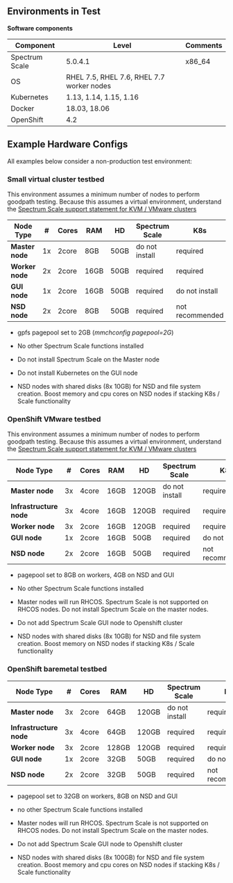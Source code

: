  

## Environments in Test

  

  

**Software components**

|Component | Level |Comments |
|--|--|--|
|Spectrum Scale | 5.0.4.1 | x86_64 |
|OS | RHEL 7.5, RHEL 7.6, RHEL 7.7 worker nodes | |
|Kubernetes | 1.13, 1.14, 1.15, 1.16 | |
|Docker | 18.03, 18.06 | |
|OpenShift | 4.2 | |

  

  

## Example Hardware Configs

  

All examples below consider a non-production test environment:

  

### Small virtual cluster testbed

This environment assumes a minimum number of nodes to perform goodpath testing. Because this assumes a virtual environment, understand the [Spectrum Scale support statement for KVM / VMware clusters](https://www.ibm.com/support/knowledgecenter/STXKQY/gpfsclustersfaq.html?view=kc#virtual)

  

| Node Type | # | Cores | RAM | HD | Spectrum Scale | K8s |
|--|--|--|--|--|--|--|
| **Master node** | 1x | 2core | 8GB | 50GB | do not install | required |
| **Worker node** | 2x | 2core | 16GB | 50GB | required | required |
| **GUI node** | 1x | 2core | 16GB | 50GB | required | do not install |
| **NSD node** | 2x | 2core | 8GB | 50GB | required | not recommended  |

  

- gpfs pagepool set to 2GB (*mmchconfig pagepool=2G*)

- No other Spectrum Scale functions installed

- Do not install Spectrum Scale on the Master node

- Do not install Kubernetes on the GUI node

- NSD nodes with shared disks (8x 10GB) for NSD and file system creation.  Boost memory and cpu cores on NSD nodes if stacking K8s / Scale functionality


### OpenShift VMware testbed

This environment assumes a minimum number of nodes to perform goodpath testing. Because this assumes a virtual environment, understand the [Spectrum Scale support statement for KVM / VMware clusters](https://www.ibm.com/support/knowledgecenter/STXKQY/gpfsclustersfaq.html?view=kc#virtual)

  

| Node Type | # | Cores | RAM | HD | Spectrum Scale | K8s |
|--|--|--|--|--|--|--|
| **Master node** | 3x | 4core | 16GB | 120GB | do not install | required |
| **Infrastructure node** | 3x | 4core | 16GB | 120GB | required | required |
| **Worker node** | 3x | 2core | 16GB | 120GB | required | required |
| **GUI node** | 1x | 2core | 16GB | 50GB | required | do not install |
| **NSD node** | 2x | 2core | 16GB | 50GB | required | not recommended |

  

- pagepool set to 8GB on workers, 4GB on NSD and GUI

- No other Spectrum Scale functions installed

- Master nodes will run RHCOS. Spectrum Scale is not supported on RHCOS nodes. Do not install Spectrum Scale on the master nodes.

- Do not add Spectrum Scale GUI node to Openshift cluster 

- NSD nodes with shared disks (8x 10GB) for NSD and file system creation. Boost memory on NSD nodes if stacking K8s / Scale functionality



  

### OpenShift baremetal testbed

  

| Node Type | # | Cores | RAM | HD | Spectrum Scale | K8s |
|--|--|--|--|--|--|--|
| **Master node** | 3x | 2core | 64GB | 120GB | do not install | required |
| **Infrastructure node** | 3x | 4core | 64GB | 120GB | required | required |
| **Worker node** | 3x | 2core | 128GB | 120GB | required | required |
| **GUI node** | 1x | 2core | 32GB | 50GB | required | do not install |
| **NSD node** | 2x | 2core | 32GB | 50GB | required | not recommended |

  

- pagepool set to 32GB on workers, 8GB on NSD and GUI

- no other Spectrum Scale functions installed

- Master nodes will run RHCOS. Spectrum Scale is not supported on RHCOS nodes. Do not install Spectrum Scale on the master nodes.

- Do not add Spectrum Scale GUI node to Openshift cluster

- NSD nodes with shared disks (8x 100GB) for NSD and file system creation.  Boost memory and cpu cores on NSD nodes if stacking K8s / Scale functionality
